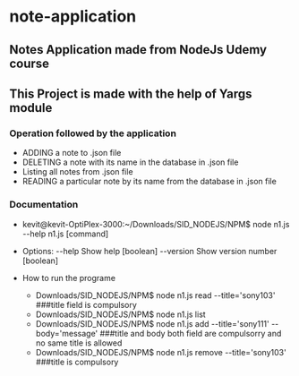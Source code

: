 # note-application
## Notes Application made from NodeJs Udemy course

## This Project is made with the help of Yargs module

### Operation followed by the application
  -  ADDING a note to .json file
  -  DELETING a note with its name in the database in .json file
  -  Listing all notes from .json file
  -  READING a particular note by its name from the database in .json file

### Documentation
  - kevit@kevit-OptiPlex-3000:~/Downloads/SID_NODEJS/NPM$ node n1.js --help
    n1.js [command]

  -  Options:
      --help     Show help                                                 [boolean]
      --version  Show version number                                       [boolean]

  - How to run the programe
    - Downloads/SID_NODEJS/NPM$ node n1.js read --title='sony103'  ###title field is compulsory
    - Downloads/SID_NODEJS/NPM$ node n1.js list
    - Downloads/SID_NODEJS/NPM$ node n1.js add --title='sony111' --body='message' ###title and body both field are compulsorry and no same title is allowed
    - Downloads/SID_NODEJS/NPM$ node n1.js remove --title='sony103'  ###title is compulsory

